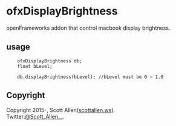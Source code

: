 # ofxDisplayBrightness
openFrameworks addon that control macbook display brightness.

## usage

        ofxDisplayBrightness db;
        float bLevel;

        db.displayBrightness(bLevel); //bLevel must be 0 ~ 1.0

## Copyright
Copyright 2015-, Scott Allen([scottallen.ws](http://scottallen.ws)).  
Twitter:[@Scott_Allen__](https://twitter.com/#!/Scott_Allen__ "twitter@Scott_Allen__").
